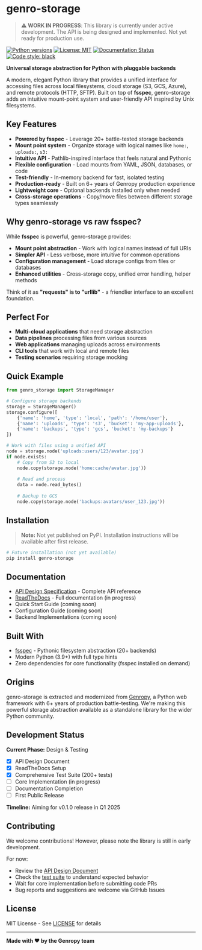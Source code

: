 # genro-storage

> **⚠️ WORK IN PROGRESS**: This library is currently under active development. The API is being designed and implemented. Not yet ready for production use.

[![Python versions](https://img.shields.io/badge/python-3.9%2B-blue.svg)](https://www.python.org/downloads/)
[![License: MIT](https://img.shields.io/badge/License-MIT-yellow.svg)](https://opensource.org/licenses/MIT)
[![Documentation Status](https://readthedocs.org/projects/genro-storage/badge/?version=latest)](https://genro-storage.readthedocs.io/en/latest/?badge=latest)
[![Code style: black](https://img.shields.io/badge/code%20style-black-000000.svg)](https://github.com/psf/black)

**Universal storage abstraction for Python with pluggable backends**

A modern, elegant Python library that provides a unified interface for accessing files across local filesystems, cloud storage (S3, GCS, Azure), and remote protocols (HTTP, SFTP). Built on top of **fsspec**, genro-storage adds an intuitive mount-point system and user-friendly API inspired by Unix filesystems.

## Key Features

- **Powered by fsspec** - Leverage 20+ battle-tested storage backends
- **Mount point system** - Organize storage with logical names like `home:`, `uploads:`, `s3:`
- **Intuitive API** - Pathlib-inspired interface that feels natural and Pythonic
- **Flexible configuration** - Load mounts from YAML, JSON, databases, or code
- **Test-friendly** - In-memory backend for fast, isolated testing
- **Production-ready** - Built on 6+ years of Genropy production experience
- **Lightweight core** - Optional backends installed only when needed
- **Cross-storage operations** - Copy/move files between different storage types seamlessly

## Why genro-storage vs raw fsspec?

While **fsspec** is powerful, genro-storage provides:

- **Mount point abstraction** - Work with logical names instead of full URIs
- **Simpler API** - Less verbose, more intuitive for common operations
- **Configuration management** - Load storage configs from files or databases
- **Enhanced utilities** - Cross-storage copy, unified error handling, helper methods

Think of it as **"requests" is to "urllib"** - a friendlier interface to an excellent foundation.

## Perfect For

- **Multi-cloud applications** that need storage abstraction
- **Data pipelines** processing files from various sources
- **Web applications** managing uploads across environments
- **CLI tools** that work with local and remote files
- **Testing scenarios** requiring storage mocking

## Quick Example

```python
from genro_storage import StorageManager

# Configure storage backends
storage = StorageManager()
storage.configure([
    {'name': 'home', 'type': 'local', 'path': '/home/user'},
    {'name': 'uploads', 'type': 's3', 'bucket': 'my-app-uploads'},
    {'name': 'backups', 'type': 'gcs', 'bucket': 'my-backups'}
])

# Work with files using a unified API
node = storage.node('uploads:users/123/avatar.jpg')
if node.exists:
    # Copy from S3 to local
    node.copy(storage.node('home:cache/avatar.jpg'))
    
    # Read and process
    data = node.read_bytes()
    
    # Backup to GCS
    node.copy(storage.node('backups:avatars/user_123.jpg'))
```

## Installation

> **Note:** Not yet published on PyPI. Installation instructions will be available after first release.

```bash
# Future installation (not yet available)
pip install genro-storage
```

## Documentation

- [API Design Specification](API_DESIGN.md) - Complete API reference
- [ReadTheDocs](https://genro-storage.readthedocs.io/) - Full documentation (in progress)
- Quick Start Guide (coming soon)
- Configuration Guide (coming soon)
- Backend Implementations (coming soon)

## Built With

- [fsspec](https://filesystem-spec.readthedocs.io/) - Pythonic filesystem abstraction (20+ backends)
- Modern Python (3.9+) with full type hints
- Zero dependencies for core functionality (fsspec installed on demand)

## Origins

genro-storage is extracted and modernized from [Genropy](https://github.com/genropy/genropy), a Python web framework with 6+ years of production battle-testing. We're making this powerful storage abstraction available as a standalone library for the wider Python community.

## Development Status

**Current Phase:** Design & Testing

- [x] API Design Document
- [x] ReadTheDocs Setup
- [x] Comprehensive Test Suite (200+ tests)
- [ ] Core Implementation (in progress)
- [ ] Documentation Completion
- [ ] First Public Release

**Timeline:** Aiming for v0.1.0 release in Q1 2025

## Contributing

We welcome contributions! However, please note the library is still in early development. 

For now:
- Review the [API Design Document](API_DESIGN.md)
- Check the [test suite](tests/) to understand expected behavior
- Wait for core implementation before submitting code PRs
- Bug reports and suggestions are welcome via GitHub Issues

## License

MIT License - See [LICENSE](LICENSE) for details

---

**Made with ❤️ by the Genropy team**
